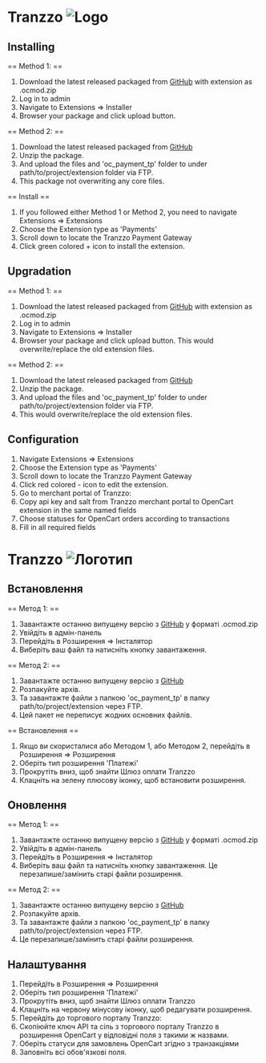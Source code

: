 # Tranzzo ![Logo](https://docs.tranzzo.com/img/logo.svg)

## Installing

== Method 1: ==
1. Download the latest released packaged from [GitHub](https://github.com/tranzzo/opencart-plugin/tree/master/OpenCart%204.0%20%E2%80%94%20API%202.0) with extension as .ocmod.zip
2. Log in to admin
3. Navigate to Extensions => Installer
4. Browser your package and click upload button.

== Method 2: ==
1. Download the latest released packaged from [GitHub](https://github.com/tranzzo/opencart-plugin/tree/master/OpenCart%204.0%20%E2%80%94%20API%202.0)
2. Unzip the package.
3. And upload the files and 'oc_payment_tp' folder to under path/to/project/extension folder via FTP.
4. This package not overwriting any core files.

== Install ==
1. If you followed either Method 1 or Method 2, you need to navigate Extensions => Extensions
2. Choose the Extension type as 'Payments'
3. Scroll down to locate the Tranzzo Payment Gateway
4. Click green colored + icon to install the extension.


## Upgradation
== Method 1: ==
1. Download the latest released packaged from [GitHub](https://github.com/tranzzo/opencart-plugin/tree/master/OpenCart%204.0%20%E2%80%94%20API%202.0) with extension as .ocmod.zip
2. Log in to admin
3. Navigate to Extensions => Installer
4. Browser your package and click upload button. This would overwrite/replace the old extension files.

== Method 2: ==
1. Download the latest released packaged from [GitHub](https://github.com/tranzzo/opencart-plugin/tree/master/OpenCart%204.0%20%E2%80%94%20API%202.0)
2. Unzip the package.
3. And upload the files and 'oc_payment_tp' folder to under path/to/project/extension folder via FTP.
4. This would overwrite/replace the old extension files.

## Configuration
1. Navigate Extensions => Extensions
2. Choose the Extension type as 'Payments'
3. Scroll down to locate the Tranzzo Payment Gateway
4. Click red colored - icon to edit the extension.
5. Go to merchant portal of Tranzzo:
6. Copy api key and salt from Tranzzo merchant portal to OpenCart extension in the same named fields
7. Choose statuses for OpenCart orders according to transactions
8. Fill in all required fields

# Tranzzo ![Логотип](https://docs.tranzzo.com/img/logo.svg)

## Встановлення

== Метод 1: ==
1. Завантажте останню випущену версію з [GitHub](https://github.com/tranzzo/opencart-plugin/tree/master/OpenCart%204.0%20%E2%80%94%20API%202.0) у форматі .ocmod.zip
2. Увійдіть в адмін-панель
3. Перейдіть в Розширення => Інсталятор
4. Виберіть ваш файл та натисніть кнопку завантаження.

== Метод 2: ==
1. Завантажте останню випущену версію з [GitHub](https://github.com/tranzzo/opencart-plugin/tree/master/OpenCart%204.0%20%E2%80%94%20API%202.0)
2. Розпакуйте архів.
3. Та завантажте файли з папкою 'oc_payment_tp' в папку path/to/project/extension через FTP.
4. Цей пакет не переписує жодних основних файлів.

== Встановлення ==
1. Якщо ви скористалися або Методом 1, або Методом 2, перейдіть в Розширення => Розширення
2. Оберіть тип розширення 'Платежі'
3. Прокрутіть вниз, щоб знайти Шлюз оплати Tranzzo
4. Клацніть на зелену плюсову іконку, щоб встановити розширення.


## Оновлення
== Метод 1: ==
1. Завантажте останню випущену версію з [GitHub](https://github.com/tranzzo/opencart-plugin/tree/master/OpenCart%204.0%20%E2%80%94%20API%202.0) у форматі .ocmod.zip
2. Увійдіть в адмін-панель
3. Перейдіть в Розширення => Інсталятор
4. Виберіть ваш файл та натисніть кнопку завантаження. Це перезапише/замінить старі файли розширення.

== Метод 2: ==
1. Завантажте останню випущену версію з [GitHub](https://github.com/tranzzo/opencart-plugin/tree/master/OpenCart%204.0%20%E2%80%94%20API%202.0)
2. Розпакуйте архів.
3. Та завантажте файли з папкою 'oc_payment_tp' в папку path/to/project/extension через FTP.
4. Це перезапише/замінить старі файли розширення.

## Налаштування
1. Перейдіть в Розширення => Розширення
2. Оберіть тип розширення 'Платежі'
3. Прокрутіть вниз, щоб знайти Шлюз оплати Tranzzo
4. Клацніть на червону мінусову іконку, щоб редагувати розширення.
5. Перейдіть до торгового порталу Tranzzo:
6. Скопіюйте ключ API та сіль з торгового порталу Tranzzo в розширення OpenCart у відповідні поля з такими ж назвами.
7. Оберіть статуси для замовлень OpenCart згідно з транзакціями
8. Заповніть всі обов'язкові поля.
